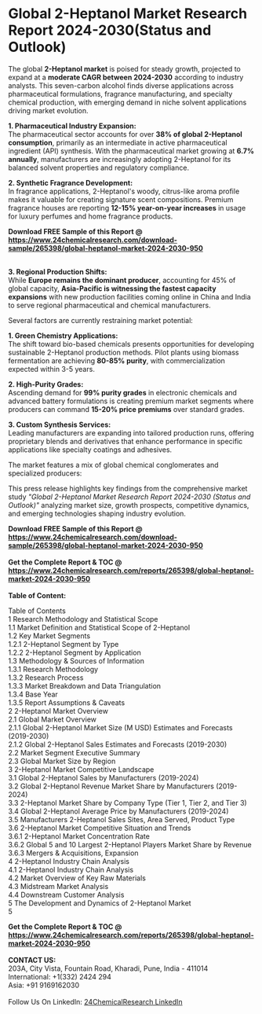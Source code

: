 <h1>Global 2-Heptanol Market Research Report 2024-2030(Status and Outlook)</h1><p>The global <strong>2-Heptanol market</strong> is poised for steady growth, projected to expand at a <strong>moderate CAGR between 2024-2030</strong> according to industry analysts. This seven-carbon alcohol finds diverse applications across pharmaceutical formulations, fragrance manufacturing, and specialty chemical production, with emerging demand in niche solvent applications driving market evolution.</p><p><strong>1. Pharmaceutical Industry Expansion:<br></strong>The pharmaceutical sector accounts for over <strong>38% of global 2-Heptanol consumption</strong>, primarily as an intermediate in active pharmaceutical ingredient (API) synthesis. With the pharmaceutical market growing at <strong>6.7% annually</strong>, manufacturers are increasingly adopting 2-Heptanol for its balanced solvent properties and regulatory compliance.</p><p><strong>2. Synthetic Fragrance Development:<br></strong>In fragrance applications, 2-Heptanol's woody, citrus-like aroma profile makes it valuable for creating signature scent compositions. Premium fragrance houses are reporting <strong>12-15% year-on-year increases</strong> in usage for luxury perfumes and home fragrance products.</p><div><b>Download FREE Sample of this Report @ 
            <a href="https://www.24chemicalresearch.com/download-sample/265398/global-heptanol-market-2024-2030-950">
            https://www.24chemicalresearch.com/download-sample/265398/global-heptanol-market-2024-2030-950</a></b></div><br><p><strong>3. Regional Production Shifts:<br></strong>While <strong>Europe remains the dominant producer</strong>, accounting for 45% of global capacity, <strong>Asia-Pacific is witnessing the fastest capacity expansions</strong> with new production facilities coming online in China and India to serve regional pharmaceutical and chemical manufacturers.</p><p>Several factors are currently restraining market potential:</p><p><strong>1. Green Chemistry Applications:<br></strong>The shift toward bio-based chemicals presents opportunities for developing sustainable 2-Heptanol production methods. Pilot plants using biomass fermentation are achieving <strong>80-85% purity</strong>, with commercialization expected within 3-5 years.</p><p><strong>2. High-Purity Grades:<br></strong>Ascending demand for <strong>99% purity grades</strong> in electronic chemicals and advanced battery formulations is creating premium market segments where producers can command <strong>15-20% price premiums</strong> over standard grades.</p><p><strong>3. Custom Synthesis Services:<br></strong>Leading manufacturers are expanding into tailored production runs, offering proprietary blends and derivatives that enhance performance in specific applications like specialty coatings and adhesives.</p><p>The market features a mix of global chemical conglomerates and specialized producers:</p><p>This press release highlights key findings from the comprehensive market study <em>"Global 2-Heptanol Market Research Report 2024-2030 (Status and Outlook)"</em> analyzing market size, growth prospects, competitive dynamics, and emerging technologies shaping industry evolution.</p><div><b>Download FREE Sample of this Report @ 
            <a href="https://www.24chemicalresearch.com/download-sample/265398/global-heptanol-market-2024-2030-950">
            https://www.24chemicalresearch.com/download-sample/265398/global-heptanol-market-2024-2030-950</a></b></div><br><div><b>Get the Complete Report & TOC @ 
            <a href="https://www.24chemicalresearch.com/reports/265398/global-heptanol-market-2024-2030-950">
            https://www.24chemicalresearch.com/reports/265398/global-heptanol-market-2024-2030-950</a></b></div><br>
            <b>Table of Content:</b><p>Table of Contents<br />
1 Research Methodology and Statistical Scope<br />
1.1 Market Definition and Statistical Scope of 2-Heptanol<br />
1.2 Key Market Segments<br />
1.2.1 2-Heptanol Segment by Type<br />
1.2.2 2-Heptanol Segment by Application<br />
1.3 Methodology & Sources of Information<br />
1.3.1 Research Methodology<br />
1.3.2 Research Process<br />
1.3.3 Market Breakdown and Data Triangulation<br />
1.3.4 Base Year<br />
1.3.5 Report Assumptions & Caveats<br />
2 2-Heptanol Market Overview<br />
2.1 Global Market Overview<br />
2.1.1 Global 2-Heptanol Market Size (M USD) Estimates and Forecasts (2019-2030)<br />
2.1.2 Global 2-Heptanol Sales Estimates and Forecasts (2019-2030)<br />
2.2 Market Segment Executive Summary<br />
2.3 Global Market Size by Region<br />
3 2-Heptanol Market Competitive Landscape<br />
3.1 Global 2-Heptanol Sales by Manufacturers (2019-2024)<br />
3.2 Global 2-Heptanol Revenue Market Share by Manufacturers (2019-2024)<br />
3.3 2-Heptanol Market Share by Company Type (Tier 1, Tier 2, and Tier 3)<br />
3.4 Global 2-Heptanol Average Price by Manufacturers (2019-2024)<br />
3.5 Manufacturers 2-Heptanol Sales Sites, Area Served, Product Type<br />
3.6 2-Heptanol Market Competitive Situation and Trends<br />
3.6.1 2-Heptanol Market Concentration Rate<br />
3.6.2 Global 5 and 10 Largest 2-Heptanol Players Market Share by Revenue<br />
3.6.3 Mergers & Acquisitions, Expansion<br />
4 2-Heptanol Industry Chain Analysis<br />
4.1 2-Heptanol Industry Chain Analysis<br />
4.2 Market Overview of Key Raw Materials<br />
4.3 Midstream Market Analysis<br />
4.4 Downstream Customer Analysis<br />
5 The Development and Dynamics of 2-Heptanol Market <br />
5</p><div><b>Get the Complete Report & TOC @ 
            <a href="https://www.24chemicalresearch.com/reports/265398/global-heptanol-market-2024-2030-950">
            https://www.24chemicalresearch.com/reports/265398/global-heptanol-market-2024-2030-950</a></b></div><br><b>CONTACT US:</b><br>
            203A, City Vista, Fountain Road, Kharadi, Pune, India - 411014<br>
            International: +1(332) 2424 294<br>
            Asia: +91 9169162030 <br><br>
            Follow Us On LinkedIn: <a href="https://www.linkedin.com/company/24chemicalresearch/">24ChemicalResearch LinkedIn</a>